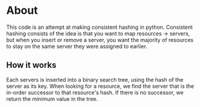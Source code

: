 # About

This code is an attempt at making consistent hashing in python.  Consistent
hashing consists of the idea is that you want to map resources -> servers, but
when you insert or remove a server, you want the majority of resources to stay
on the same server they were assigned to earlier.


## How it works

Each servers is inserted into a binary search tree, using the hash of the
server as its key. When looking for a resource, we find the server that is the
in-order successor to that resource's hash. If there is no successor, we return
the minimum value in the tree.


